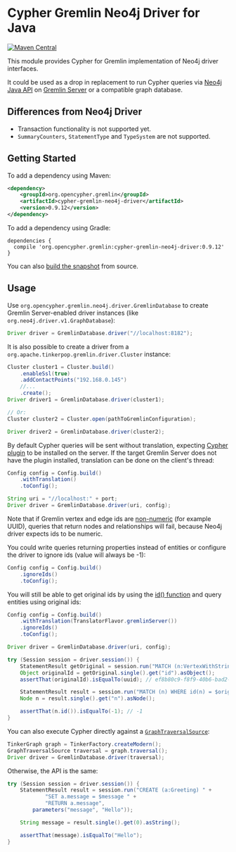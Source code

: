 # Cypher Gremlin Neo4j Driver for Java

[![Maven Central](https://maven-badges.herokuapp.com/maven-central/org.opencypher.gremlin/cypher-gremlin-neo4j-driver/badge.svg?style=shield)](https://maven-badges.herokuapp.com/maven-central/org.opencypher.gremlin/cypher-gremlin-neo4j-driver)

This module provides Cypher for Gremlin implementation of Neo4j driver interfaces.

It could be used as a drop in replacement to run Cypher queries via [Neo4j Java API](https://neo4j.com/developer/java/) on [Gremlin Server](https://tinkerpop.apache.org/) or a compatible graph database.

## Differences from Neo4j Driver

* Transaction functionality is not supported yet.
* `SummaryCounters`, `StatementType` and `TypeSystem` are not supported.

## Getting Started

To add a dependency using Maven:

```xml
<dependency>
    <groupId>org.opencypher.gremlin</groupId>
    <artifactId>cypher-gremlin-neo4j-driver</artifactId>
    <version>0.9.12</version>
</dependency>
```

To add a dependency using Gradle:

```
dependencies {
  compile 'org.opencypher.gremlin:cypher-gremlin-neo4j-driver:0.9.12'
}
```

You can also [build the snapshot](../README.md#development) from source.

## Usage

Use `org.opencypher.gremlin.neo4j.driver.GremlinDatabase` to create Gremlin Server-enabled driver instances (like `org.neo4j.driver.v1.GraphDatabase`):

```java
Driver driver = GremlinDatabase.driver("//localhost:8182");
```

It is also possible to create a driver from a `org.apache.tinkerpop.gremlin.driver.Cluster` instance:

<!-- [freshReadmeSource](../../testware/integration-tests/src/test/java/org/opencypher/gremlin/snippets/CypherGremlinNeo4jDriverSnippets.java#createDriver) -->
```java
Cluster cluster1 = Cluster.build()
    .enableSsl(true)
    .addContactPoints("192.168.0.145")
    //...
    .create();
Driver driver1 = GremlinDatabase.driver(cluster1);

// Or:
Cluster cluster2 = Cluster.open(pathToGremlinConfiguration);

Driver driver2 = GremlinDatabase.driver(cluster2);
```

By default Cypher queries will be sent without translation, expecting [Cypher plugin](../cypher-gremlin-server-plugin) to be installed on the server. If the target Gremlin Server does not have the plugin installed, translation can be done on the client's thread:

<!-- [freshReadmeSource](../../testware/integration-tests/src/test/java/org/opencypher/gremlin/snippets/CypherGremlinNeo4jDriverSnippets.java#createConfiguration) -->
```java
Config config = Config.build()
    .withTranslation()
    .toConfig();

String uri = "//localhost:" + port;
Driver driver = GremlinDatabase.driver(uri, config);
```

Note that if Gremlin vertex and edge ids are [non-numeric](https://tinkerpop.apache.org/docs/current/reference/#_configuration_3) (for example UUID), queries that return nodes and relationships will fail, because Neo4j driver expects ids to be numeric.

You could write queries returning properties instead of entities or configure the driver to ignore ids (value will always be -1):

<!-- [freshReadmeSource](../../testware/integration-tests/src/test/java/org/opencypher/gremlin/snippets/CypherGremlinNeo4jDriverSnippets.java#ignoreIds) -->
```java
Config config = Config.build()
    .ignoreIds()
    .toConfig();
```

You will still be able to get original ids by using the [id() function](https://neo4j.com/docs/developer-manual/current/cypher/functions/scalar/#functions-id) and query entities using original ids:

<!-- [freshReadmeSource](../../testware/integration-tests/src/test/java/org/opencypher/gremlin/snippets/CypherGremlinNeo4jDriverSnippets.java#originalIds) -->
```java
Config config = Config.build()
    .withTranslation(TranslatorFlavor.gremlinServer())
    .ignoreIds()
    .toConfig();

Driver driver = GremlinDatabase.driver(uri, config);

try (Session session = driver.session()) {
    StatementResult getOriginal = session.run("MATCH (n:VertexWithStringId) RETURN id(n) as id");
    Object originalId = getOriginal.single().get("id").asObject();
    assertThat(originalId).isEqualTo(uuid); // ef8b80c9-f8f9-40b6-bad2-ee4757d5bb33

    StatementResult result = session.run("MATCH (n) WHERE id(n) = $originalId RETURN n", singletonMap("originalId", originalId));
    Node n = result.single().get("n").asNode();

    assertThat(n.id()).isEqualTo(-1); // -1
}
```  

You can also execute Cypher directly against a [`GraphTraversalSource`](https://tinkerpop.apache.org/docs/current/reference/#the-graph-process):

<!-- [freshReadmeSource](../../testware/integration-tests/src/test/java/org/opencypher/gremlin/snippets/CypherGremlinNeo4jDriverSnippets.java#inMemory) -->
```java
TinkerGraph graph = TinkerFactory.createModern();
GraphTraversalSource traversal = graph.traversal();
Driver driver = GremlinDatabase.driver(traversal);
```

Otherwise, the API is the same:

<!-- [freshReadmeSource](../../testware/integration-tests/src/test/java/org/opencypher/gremlin/snippets/CypherGremlinNeo4jDriverSnippets.java#useDriver) -->
```java
try (Session session = driver.session()) {
    StatementResult result = session.run("CREATE (a:Greeting) " +
            "SET a.message = $message " +
            "RETURN a.message",
        parameters("message", "Hello"));

    String message = result.single().get(0).asString();

    assertThat(message).isEqualTo("Hello");
}
```
